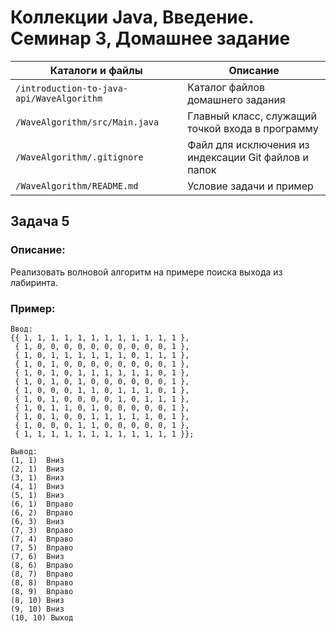 # Коллекции Java, Введение. Семинар 3, Домашнее задание

Каталоги и файлы                          | Описание
------------------------------------------|-----------------------------------------------------
`/introduction-to-java-api/WaveAlgorithm` | Каталог файлов домашнего задания
`/WaveAlgorithm/src/Main.java`            | Главный класс, служащий точкой входа в программу
`/WaveAlgorithm/.gitignore`               | Файл для исключения из индексации Git файлов и папок
`/WaveAlgorithm/README.md`                | Условие задачи и пример

## Задача 5

### Описание:

Реализовать волновой алгоритм на примере поиска выхода из лабиринта.

### Пример:

```
Ввод:
{{ 1, 1, 1, 1, 1, 1, 1, 1, 1, 1, 1, 1 },
 { 1, 0, 0, 0, 0, 0, 0, 0, 0, 0, 0, 1 },
 { 1, 0, 1, 1, 1, 1, 1, 1, 0, 1, 1, 1 },
 { 1, 0, 1, 0, 0, 0, 0, 0, 0, 0, 0, 1 },
 { 1, 0, 1, 0, 1, 1, 1, 1, 1, 1, 0, 1 },
 { 1, 0, 1, 0, 1, 0, 0, 0, 0, 0, 0, 1 },
 { 1, 0, 0, 0, 1, 1, 0, 1, 1, 1, 0, 1 },
 { 1, 0, 1, 0, 0, 0, 0, 1, 0, 1, 1, 1 },
 { 1, 0, 1, 1, 0, 1, 0, 0, 0, 0, 0, 1 },
 { 1, 0, 1, 0, 0, 1, 1, 1, 1, 1, 0, 1 },
 { 1, 0, 0, 0, 1, 1, 0, 0, 0, 0, 0, 1 },
 { 1, 1, 1, 1, 1, 1, 1, 1, 1, 1, 1, 1 }};
 
Вывод:
(1, 1)	Вниз 
(2, 1)	Вниз 
(3, 1)	Вниз 
(4, 1)	Вниз 
(5, 1)	Вниз 
(6, 1)	Вправо 
(6, 2)	Вправо 
(6, 3)	Вниз 
(7, 3)	Вправо 
(7, 4)	Вправо 
(7, 5)	Вправо 
(7, 6)	Вниз 
(8, 6)	Вправо 
(8, 7)	Вправо 
(8, 8)	Вправо 
(8, 9)	Вправо 
(8, 10)	Вниз 
(9, 10)	Вниз 
(10, 10) Выход 
```

